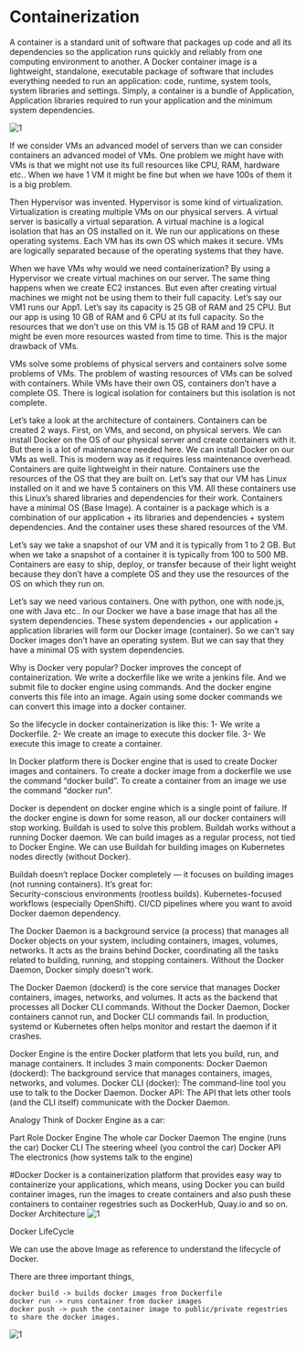 # Containerization

A container is a standard unit of software that packages up code and all its dependencies so the application runs quickly and reliably from one 
computing environment to another. A Docker container image is a lightweight, standalone, executable package of software that includes everything 
needed to run an application: code, runtime, system tools, system libraries and settings. Simply, a container is a bundle of Application, Application libraries required to run your application and the minimum system dependencies.

![1](https://github.com/user-attachments/assets/b4a656ac-87d1-49e4-8134-3319ae99b027)

If we consider VMs an advanced model of servers than we can consider containers an advanced model of VMs. One problem we might have with VMs is 
that we might not use its full resources like CPU, RAM, hardware etc.. When we have 1 VM it might be fine but when we have 100s of them it is a 
big problem.

Then Hypervisor was invented. Hypervisor is some kind of virtualization. Virtualization is creating multiple VMs on our physical servers. A 
virtual server is basically a virtual separation. A virtual machine is a logical isolation that has an OS installed on it. We run our 
applications on these operating systems. Each VM has its own OS which makes it secure.
VMs are logically separated because of the operating systems that they have.

When we have VMs why would we need containerization?
By using a Hypervisor we create virtual machines on our server. The same thing happens when we create EC2 instances. But even after creating 
virtual machines we might not be using them to their full capacity.
Let’s say our VM1 runs our App1. Let’s say its capacity is 25 GB of RAM and 25 CPU. But our app is using 10 GB of RAM and 6 CPU at its full 
capacity. So the resources that we don’t use on this VM is 15 GB of RAM and 19 CPU. It might be even more resources wasted from time to time. 
This is the major drawback of VMs. 

VMs solve some problems of physical servers and containers solve some problems of VMs. The problem of wasting resources of VMs can be solved 
with containers. While VMs have their own OS, containers don’t have a complete OS. There is logical isolation for containers but this isolation 
is not complete.

Let’s take a look at the architecture of containers. Containers can be created 2 ways. First, on VMs, and second, on physical servers.
We can install Docker on the OS of our physical server and create containers with it. But there is a lot of maintenance needed here.
We can install Docker on our VMs as well. This is modern way as it requires less maintenance overhead.
Containers are quite lightweight in their nature. Containers use the resources of the OS that they are built on. Let’s say that our VM has Linux 
installed on it and we have 5 containers on this VM. All these containers use this Linux’s shared libraries and dependencies for their work.
Containers have a minimal OS (Base Image).
A container is a package which is a combination of  our application + its libraries and dependencies + system dependencies. And the container 
uses these shared resources of the VM.

Let’s say we take a snapshot of our VM and it is typically from 1 to 2 GB.
But when we take a snapshot of a container it is typically from 100 to 500 MB.
Containers are easy to ship, deploy, or transfer because of their light weight because they don’t have a complete OS and they use the resources 
of the OS on which they run on.

Let’s say we need various containers. One with python, one with node.js, one with Java etc.. In our Docker we have a base image that has all the 
system dependencies.
These system dependencies + our application + application libraries will form our Docker image (container). So we can’t say Docker images don’t 
have an operating system. But we can say that they have a minimal OS with system dependencies.

Why is Docker very popular?
Docker improves the concept of containerization. We write a dockerfile like we write a jenkins file.
And we submit file to docker engine using commands. And the docker engine converts this file into an image. Again using some docker commands we 
can convert this image into a docker container.

So the lifecycle in docker containerization is like this:
1- We write a Dockerfile.
2- We create an image to execute this docker file.
3- We execute this image to create a container.

In Docker platform there is Docker engine that is used to create Docker images and containers.
To create a docker image from a dockerfile we use the command “docker build”.
To create a container from an image we use the command “docker run”.

Docker is dependent on docker engine which is a single point of failure. If the docker engine is down for some reason, all our docker containers 
will stop working.
Buildah is used to solve this problem. Buildah works without a running Docker daemon. We can build images as a regular process, not tied to 
Docker Engine. We can use Buildah for building images on Kubernetes nodes directly (without Docker).

Buildah doesn’t replace Docker completely — it focuses on building images (not running containers). It’s great for:   
Security-conscious environments (rootless builds).
Kubernetes-focused workflows (especially OpenShift).
CI/CD pipelines where you want to avoid Docker daemon dependency.

The Docker Daemon is a background service (a process) that manages all Docker objects on your system, including containers, images, volumes, 
networks. It acts as the brains behind Docker, coordinating all the tasks related to building, running, and stopping containers. Without the 
Docker Daemon, Docker simply doesn't work.

The Docker Daemon (dockerd) is the core service that manages Docker containers, images, networks, and volumes. It acts as the backend that 
processes all Docker CLI commands. Without the Docker Daemon, Docker containers cannot run, and Docker CLI commands fail. In production, systemd 
or Kubernetes often helps monitor and restart the daemon if it crashes.

Docker Engine is the entire Docker platform that lets you build, run, and manage containers. It includes 3 main components:
Docker Daemon (dockerd): The background service that manages containers, images, networks, and volumes.
Docker CLI (docker): The command-line tool you use to talk to the Docker Daemon.
Docker API: The API that lets other tools (and the CLI itself) communicate with the Docker Daemon.

Analogy
Think of Docker Engine as a car:

Part	              Role
Docker Engine	      The whole car
Docker Daemon	      The engine (runs the car)
Docker CLI	        The steering wheel (you control the car)
Docker API	        The electronics (how systems talk to the engine)

#Docker
Docker is a containerization platform that provides easy way to containerize your applications, which means, using Docker you can build container images, run the images to create containers and also push these containers to container regestries such as DockerHub, Quay.io and so on.
Docker Architecture
![1](https://github.com/user-attachments/assets/bb357846-2608-4a7d-829b-3b9d4e97c383)

Docker LifeCycle

We can use the above Image as reference to understand the lifecycle of Docker.

There are three important things,

    docker build -> builds docker images from Dockerfile
    docker run -> runs container from docker images
    docker push -> push the container image to public/private regestries to share the docker images.

![1](https://github.com/user-attachments/assets/21d3b661-9319-455b-852c-5b3f39d6009c)

